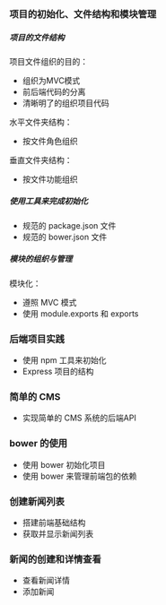 ### 项目的初始化、文件结构和模块管理

##### 项目的文件结构
项目文件组织的目的：
- 组织为MVC模式
- 前后端代码的分离
- 清晰明了的组织项目代码

水平文件夹结构：
- 按文件角色组织

垂直文件夹结构：
- 按文件功能组织

##### 使用工具来完成初始化
- 规范的 package.json 文件
- 规范的 bower.json 文件

##### 模块的组织与管理
模块化：
- 遵照 MVC 模式
- 使用 module.exports 和 exports

### 后端项目实践
- 使用 npm 工具来初始化
- Express 项目的结构

### 简单的 CMS
- 实现简单的 CMS 系统的后端API

### bower 的使用
- 使用 bower 初始化项目
- 使用 bower 来管理前端包的依赖

### 创建新闻列表
- 搭建前端基础结构
- 获取并显示新闻列表

### 新闻的创建和详情查看
- 查看新闻详情
- 添加新闻
